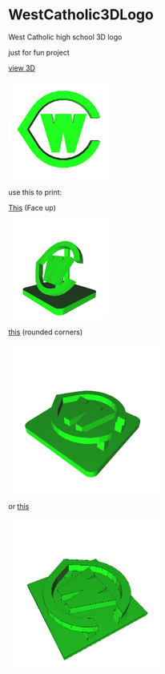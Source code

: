 # WestCatholic3DLogo
West Catholic high school 3D logo

just for fun project

[view 3D](https://github.com/bobdinh139/WestCatholic3DLogo/blob/master/westlogo.stl)

<img src="preview/logo.png?raw=true" width="200">

use this to print:

[This](https://github.com/bobdinh139/WestCatholic3DLogo/blob/master/WestLogoFaceUp3Dprint.stl) (Face up)

<img src="preview/Faceup.png?raw=true" width="200">

[this](https://github.com/bobdinh139/WestCatholic3DLogo/blob/master/for3DprintWestLogo.stl) (rounded corners)

<img src="preview/rounded.png?raw=true"  width="300">

or [this](https://github.com/bobdinh139/WestCatholic3DLogo/blob/master/west3dprint.stl)

<img src="preview/squarec.png?raw=true"  width="300">




